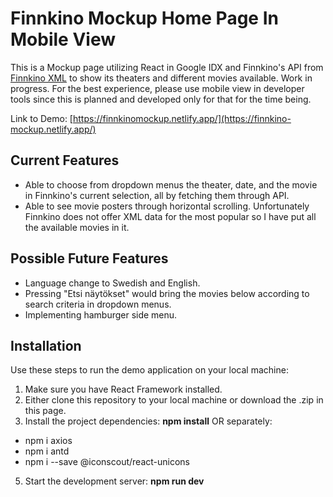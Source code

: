 # Finnkino Mockup Home Page In Mobile View

This is a Mockup page utilizing React in Google IDX and Finnkino's API from [Finnkino XML](https://www.finnkino.fi/xml/) to show its theaters and different movies available. Work in progress. For the best experience, please use mobile view in developer tools since this is planned and developed only for that for the time being.

Link to Demo: [https://finnkinomockup.netlify.app/](https://finnkino-mockup.netlify.app/)

## Current  Features
- Able to choose from dropdown menus the theater, date, and the movie in Finnkino's current selection, all by fetching them through API.
- Able to see movie posters through horizontal scrolling. Unfortunately Finnkino does not offer XML data for the most popular so I have put all the available movies in it.

## Possible Future Features
- Language change to Swedish and English.
- Pressing "Etsi näytökset" would bring the movies below according to search criteria in dropdown menus.
- Implementing hamburger side menu.


## Installation

  
Use these steps to run the demo application on your local machine:

 1. Make sure you have React Framework installed.
 2. Either clone this repository to your local machine or download the .zip in this page.
 3. Install the project dependencies: **npm install** OR  separately:
 
- npm i axios
- npm i antd
- npm i --save @iconscout/react-unicons
 
 5. Start the development server: **npm run dev**
